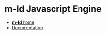 # **m-ld** Javascript Engine
- [**m-ld** home](https://m-ld.org/)
- [Documentation](https://js.m-ld.org/)
